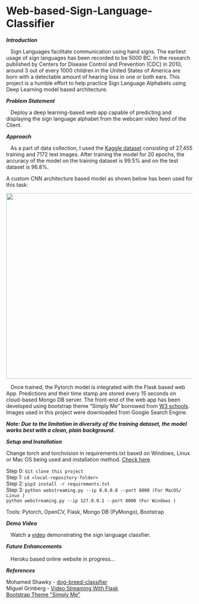 # Web-based-Sign-Language-Classifier
***Introduction***

&nbsp;&nbsp;&nbsp;Sign Languages facilitate communication using hand signs. The earliest usage of sign languages has been recorded to be 5000 BC. In the research published by Centers for Disease Control and Prevention (CDC) in 2010, around 3 out of every 1000 children in the United States of America are born with a detectable amount of hearing loss in one or both ears. This project is a humble effort to help practice Sign Language Alphabets using Deep Learning model based architecture.

***Problem Statement***

&nbsp;&nbsp;&nbsp;Deploy a deep learning-based web app capable of predicting and displaying the sign language alphabet from the webcam video feed of the Client. 

***Approach***

&nbsp;&nbsp;&nbsp;As a part of data collection, I used the <a href="https://www.kaggle.com/datamunge/sign-language-mnist">Kaggle dataset<a> consisting of 27,455 training and 7172 test images. After training the model for 20 epochs, the accuracy of the model on the training dataset is 99.5% and on the test dataset is 96.8%.

A custom CNN architecture based model as shown below has been used for this task:
<p align="center">
  <img width="900" height="500" src="https://user-images.githubusercontent.com/43301609/86128405-2cefdf80-ba96-11ea-8120-d02a76c794c3.PNG">
</p>

&nbsp;&nbsp;&nbsp;Once trained, the Pytorch model is integrated with the Flask based web App. Predictions and their time stamp are stored every 15 seconds on cloud-based Mongo DB server. The front-end of the web app has been developed using bootstrap theme “Simply Me” borrowed from <a href="https://www.w3schools.com/bootstrap/bootstrap_theme_me.asp">W3 schools<a>. Images used in this project were downloaded from Google Search Engine.

***Note: Due to the limitation in diversity of the training dataset, the model works best with a clean, plain background.***

***Setup and Installation***

Change torch and torchvision in requirements.txt based on Windows, Linux or Mac OS being used and installation method. <a href="https://pytorch.org/get-started/locally/">Check here<a><br>
  
Step 0: ```Git clone this project```<br>
Step 1: ```cd <local-repository-folder>``` <br>
Step 2: ```pip3 install -r requirements.txt```<br>
Step 3: ```python webstreaming.py --ip 0.0.0.0 --port 8000 (For MacOS/ Linux )```<br>
        ```python webstreaming.py --ip 127.0.0.1 --port 8000 (For Windows )```<br>

Tools: Pytorch, OpenCV, Flask, Mongo DB (PyMongo), Bootstrap 

***Demo Video***

&nbsp;&nbsp;&nbsp;Watch a <a href="https://youtu.be/cUS1LvmjlCA">video<a> demonstrating the sign language classfier. 

***Future Enhancements***<br><br>
&nbsp;&nbsp;&nbsp;Heroku based online website in progress…

***References***

Mohamed Shawky - <a href="https://github.com/mohshawky5193/dog-breed-classifier">dog-breed-classifier<a><br>
Miguel Grinberg - <a href="https://blog.miguelgrinberg.com/post/video-streaming-with-flask">Video Streaming With Flask<a><br>
<a href="https://www.w3schools.com/bootstrap/bootstrap_theme_me.asp">Bootstrap Theme "Simply Me"<a><br>
